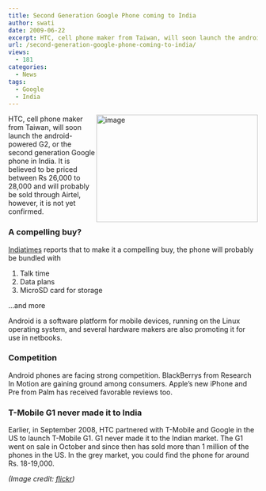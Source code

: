 ```yaml
---
title: Second Generation Google Phone coming to India
author: swati
date: 2009-06-22
excerpt: HTC, cell phone maker from Taiwan, will soon launch the android-powered G2, or the second generation Google phone in India. It is believed to be priced between Rs 26,000 to 28,000 and will probably be sold through Airtel, however, it is not yet confirmed.
url: /second-generation-google-phone-coming-to-india/
views:
  - 181
categories:
  - News
tags:
  - Google
  - India
---
```

<img class="wp-image-51314" style="margin-left: 0px;margin-right: 0px" src="http://cdn.devilsworkshop.org/files/2009/06/image51.png" border="0" alt="image" width="326" height="217" align="right" />

HTC, cell phone maker from Taiwan, will soon launch the android-powered G2, or the second generation Google phone in India. It is believed to be priced between Rs 26,000 to 28,000 and will probably be sold through Airtel, however, it is not yet confirmed.

### A compelling buy?

<a href="http://infotech.indiatimes.com/Google-phone-finally-in-India/articleshow/4688310.cms" onclick="_gaq.push(['_trackEvent', 'outbound-article', 'http://infotech.indiatimes.com/Google-phone-finally-in-India/articleshow/4688310.cms', 'Indiatimes']);" >Indiatimes</a> reports that to make it a compelling buy, the phone will probably be bundled with

  1. Talk time
  2. Data plans
  3. MicroSD card for storage

…and more

Android is a software platform for mobile devices, running on the Linux operating system, and several hardware makers are also promoting it for use in netbooks.

### Competition

Android phones are facing strong competition. BlackBerrys from Research In Motion are gaining ground among consumers. Apple’s new iPhone and Pre from Palm has received favorable reviews too.

### T-Mobile G1 never made it to India

Earlier, in September 2008, HTC partnered with T-Mobile and Google in the US to launch T-Mobile G1. G1 never made it to the Indian market. The G1 went on sale in October and since then has sold more than 1 million of the phones in the US. In the grey market, you could find the phone for around Rs. 18-19,000.

*(Image credit: *<a href="http://www.flickr.com/photos/robertrussell/3587289567/" onclick="_gaq.push(['_trackEvent', 'outbound-article', 'http://www.flickr.com/photos/robertrussell/3587289567/', 'flickr']);" ><em>flickr</em></a>*)*
